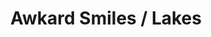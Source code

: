 ---
ee_id: '4118'
site: '1'
type: '2'
long_id: 2013-190 Awkard Smiles / Lakes
url: 2013-190-awkard-smiles-lakes
title: Awkard Smiles / Lakes
year: '2013'
medium: 1920x1080 H.264/MPEG-4 Part 10 looped digital file (from ​lossless ​Quicktime
  Animation master), media player, 70” flatscreen, armature, various cables
commission:
add_credit:
dims: 79 x 36.5 x 11 inches
pitch:
ps:
live_url:
related:
youtube:
imgs: awkward-smiles-lakes-2013-190-full-Heart-01-database-SM.jpg
subheading:
year2: '2013'
download:
add_credits:
related_code:
layout: things-i-made
---